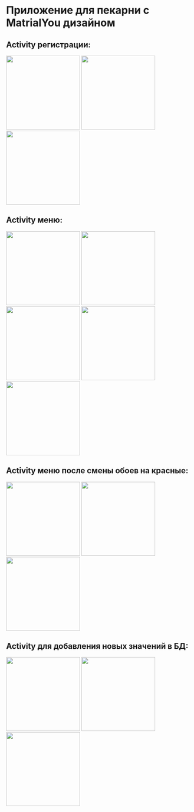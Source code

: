 <h1>Приложение для пекарни с MatrialYou дизайном</h1>

<h2>Activity регистрации:</h2>
<img src="https://github.com/TIMISONG-dev/BakeryManager/assets/63451549/0c7af522-704d-4e6d-a0b9-692d58899012" width=200/>
<img src="https://github.com/TIMISONG-dev/BakeryManager/assets/63451549/43f7eb5b-3b37-4caa-9e55-7557ab851697" width=200/>
<img src="https://github.com/TIMISONG-dev/BakeryManager/assets/63451549/f70fd4c5-969c-4282-b8ea-1f6a335aa7aa" width=200/>

<h2>Activity меню:</h2>
<img src="https://github.com/TIMISONG-dev/BakeryManager/assets/63451549/d30d9920-31e7-4e49-a689-1f6b01ed21f7" width=200/>
<img src="https://github.com/TIMISONG-dev/BakeryManager/assets/63451549/69c5d068-338a-465e-8c9e-4afc184f1e2c" width=200/>
<img src="https://github.com/TIMISONG-dev/BakeryManager/assets/63451549/9a156aa1-53e9-4d52-8792-ef40232f889b" width=200/>
<img src="https://github.com/TIMISONG-dev/BakeryManager/assets/63451549/5c8492aa-32ea-4f67-b888-f58e4f8f21a9" width=200/>
<img src="https://github.com/TIMISONG-dev/BakeryManager/assets/63451549/d28d31a5-8910-4602-b54b-ab0c1b672768" width=200/>

<h2>Activity меню после смены обоев на красные:</h2>
<img src="https://github.com/TIMISONG-dev/BakeryManager/assets/63451549/7e4e1632-cd97-48df-aabb-f1fb55296f4e" width=200/>
<img src="https://github.com/TIMISONG-dev/BakeryManager/assets/63451549/6266e2ab-3d64-4a02-af05-6af8aa78da9b" width=200/>
<img src="https://github.com/TIMISONG-dev/BakeryManager/assets/63451549/54186bb9-d6f3-46ce-bb06-742f003ab1ff" width=200/>

<h2>Activity для добавления новых значений в БД:</h2>
<img src="https://github.com/TIMISONG-dev/BakeryManager/assets/63451549/22b14d9b-1e52-404a-b975-737465a491b4" width=200/>
<img src="https://github.com/TIMISONG-dev/BakeryManager/assets/63451549/bb23ff30-ddb1-48fb-b363-e75aed652c06" width=200/>
<img src="https://github.com/TIMISONG-dev/BakeryManager/assets/63451549/8b88b0b4-e001-4aae-a674-33bb1daa3583" width=200/>
